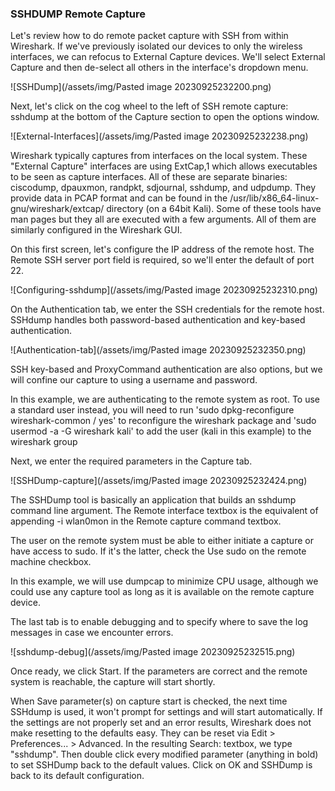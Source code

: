 ### SSHDUMP Remote Capture

Let's review how to do remote packet capture with SSH from within Wireshark. If we've previously isolated our devices to only the wireless interfaces, we can refocus to External Capture devices. We'll select External Capture and then de-select all others in the interface's dropdown menu.

![SSHDump](/assets/img/Pasted image 20230925232200.png)

Next, let's click on the cog wheel to the left of SSH remote capture: sshdump at the bottom of the Capture section to open the options window.

![External-Interfaces](/assets/img/Pasted image 20230925232238.png)

Wireshark typically captures from interfaces on the local system. These "External Capture" interfaces are using ExtCap,1 which allows executables to be seen as capture interfaces. All of these are separate binaries: ciscodump, dpauxmon, randpkt, sdjournal, sshdump, and udpdump. They provide data in PCAP format and can be found in the /usr/lib/x86_64-linux-gnu/wireshark/extcap/ directory (on a 64bit Kali). Some of these tools have man pages but they all are executed with a few arguments. All of them are similarly configured in the Wireshark GUI.

On this first screen, let's configure the IP address of the remote host. The Remote SSH server port field is required, so we'll enter the default of port 22.

![Configuring-sshdump](/assets/img/Pasted image 20230925232310.png)

On the Authentication tab, we enter the SSH credentials for the remote host. SSHdump handles both password-based authentication and key-based authentication.

![Authentication-tab](/assets/img/Pasted image 20230925232350.png)

SSH key-based and ProxyCommand authentication are also options, but we will confine our capture to using a username and password.

In this example, we are authenticating to the remote system as root. To use a standard user instead, you will need to run 'sudo dpkg-reconfigure wireshark-common / yes' to reconfigure the wireshark package and 'sudo usermod -a -G wireshark kali' to add the user (kali in this example) to the wireshark group

Next, we enter the required parameters in the Capture tab.

![SSHDump-capture](/assets/img/Pasted image 20230925232424.png)

The SSHDump tool is basically an application that builds an sshdump command line argument. The Remote interface textbox is the equivalent of appending -i wlan0mon in the Remote capture command textbox.

The user on the remote system must be able to either initiate a capture or have access to sudo. If it's the latter, check the Use sudo on the remote machine checkbox.

In this example, we will use dumpcap to minimize CPU usage, although we could use any capture tool as long as it is available on the remote capture device.

The last tab is to enable debugging and to specify where to save the log messages in case we encounter errors.

![sshdump-debug](/assets/img/Pasted image 20230925232515.png)

Once ready, we click Start. If the parameters are correct and the remote system is reachable, the capture will start shortly.

When Save parameter(s) on capture start is checked, the next time SSHdump is used, it won't prompt for settings and will start automatically. If the settings are not properly set and an error results, Wireshark does not make resetting to the defaults easy. They can be reset via Edit > Preferences... > Advanced. In the resulting Search: textbox, we type "sshdump". Then double click every modified parameter (anything in bold) to set SSHDump back to the default values. Click on OK and SSHDump is back to its default configuration.